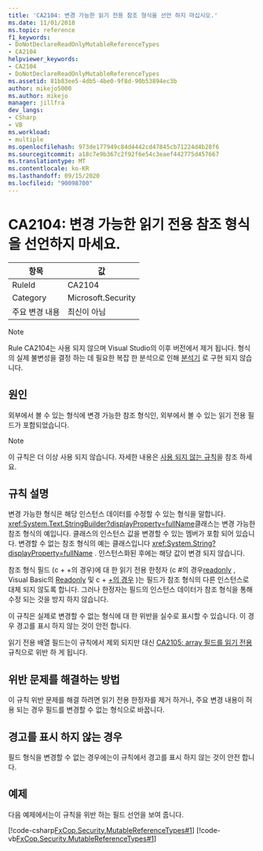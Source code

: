 ```yaml
---
title: 'CA2104: 변경 가능한 읽기 전용 참조 형식을 선언 하지 마십시오.'
ms.date: 11/01/2018
ms.topic: reference
f1_keywords:
- DoNotDeclareReadOnlyMutableReferenceTypes
- CA2104
helpviewer_keywords:
- CA2104
- DoNotDeclareReadOnlyMutableReferenceTypes
ms.assetid: 81b83ee5-4db5-4be0-9f8d-90b53894ec3b
author: mikejo5000
ms.author: mikejo
manager: jillfra
dev_langs:
- CSharp
- VB
ms.workload:
- multiple
ms.openlocfilehash: 973de177949c84d4442cd47845cb71224d4b28f6
ms.sourcegitcommit: a18c7e9b367c2f92f6e54c3eaef442775d457667
ms.translationtype: MT
ms.contentlocale: ko-KR
ms.lasthandoff: 09/15/2020
ms.locfileid: "90098700"
---
```

# <a name="ca2104-do-not-declare-read-only-mutable-reference-types"></a>CA2104: 변경 가능한 읽기 전용 참조 형식을 선언하지 마세요.

|항목|값|
|-|-|
|RuleId|CA2104|
|Category|Microsoft.Security|
|주요 변경 내용|최신이 아님|

> [!NOTE]
> Rule CA2104는 사용 되지 않으며 Visual Studio의 이후 버전에서 제거 됩니다. 형식의 실제 불변성을 결정 하는 데 필요한 복잡 한 분석으로 인해 [분석기](roslyn-analyzers-overview.md) 로 구현 되지 않습니다.

## <a name="cause"></a>원인
외부에서 볼 수 있는 형식에 변경 가능한 참조 형식인, 외부에서 볼 수 있는 읽기 전용 필드가 포함되었습니다.

> [!NOTE]
> 이 규칙은 더 이상 사용 되지 않습니다. 자세한 내용은 [사용 되지 않는 규칙](fxcop-unported-deprecated-rules.md)을 참조 하세요.

## <a name="rule-description"></a>규칙 설명

변경 가능한 형식은 해당 인스턴스 데이터를 수정할 수 있는 형식을 말합니다. <xref:System.Text.StringBuilder?displayProperty=fullName>클래스는 변경 가능한 참조 형식의 예입니다. 클래스의 인스턴스 값을 변경할 수 있는 멤버가 포함 되어 있습니다. 변경할 수 없는 참조 형식의 예는 클래스입니다 <xref:System.String?displayProperty=fullName> . 인스턴스화된 후에는 해당 값이 변경 되지 않습니다.

참조 형식 필드 (c + +의 경우)에 대 한 읽기 전용 한정자 (c #의 경우[readonly](/dotnet/csharp/language-reference/keywords/readonly) , Visual Basic의 [Readonly](/dotnet/visual-basic/language-reference/modifiers/readonly) 및 c + [+의 경우](/cpp/cpp/const-cpp) )는 필드가 참조 형식의 다른 인스턴스로 대체 되지 않도록 합니다. 그러나 한정자는 필드의 인스턴스 데이터가 참조 형식을 통해 수정 되는 것을 방지 하지 않습니다.

이 규칙은 실제로 변경할 수 없는 형식에 대 한 위반을 실수로 표시할 수 있습니다. 이 경우 경고를 표시 하지 않는 것이 안전 합니다.

읽기 전용 배열 필드는이 규칙에서 제외 되지만 대신 [CA2105: array 필드를 읽기 전용](../code-quality/ca2105.md) 규칙으로 위반 하 게 됩니다.

## <a name="how-to-fix-violations"></a>위반 문제를 해결하는 방법

이 규칙 위반 문제를 해결 하려면 읽기 전용 한정자를 제거 하거나, 주요 변경 내용이 허용 되는 경우 필드를 변경할 수 없는 형식으로 바꿉니다.

## <a name="when-to-suppress-warnings"></a>경고를 표시 하지 않는 경우

필드 형식을 변경할 수 없는 경우에는이 규칙에서 경고를 표시 하지 않는 것이 안전 합니다.

## <a name="example"></a>예제

다음 예제에서는이 규칙을 위반 하는 필드 선언을 보여 줍니다.

[!code-csharp[FxCop.Security.MutableReferenceTypes#1](../code-quality/codesnippet/CSharp/ca2104-do-not-declare-read-only-mutable-reference-types_1.cs)]
[!code-vb[FxCop.Security.MutableReferenceTypes#1](../code-quality/codesnippet/VisualBasic/ca2104-do-not-declare-read-only-mutable-reference-types_1.vb)]

